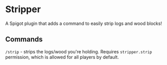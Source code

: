 # Stripper

A Spigot plugin that adds a command to easily strip logs and wood blocks!

## Commands

`/strip` - strips the logs/wood you're holding. Requires `stripper.strip` permission, which is allowed for all players by default.
